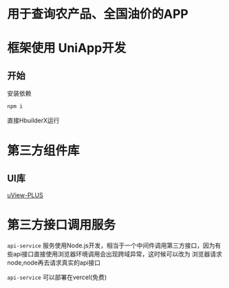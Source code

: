 # 用于查询农产品、全国油价的APP

# 框架使用 UniApp开发

## 开始
安装依赖
```bash
npm i
```
直接HbuilderX运行

# 第三方组件库

## UI库
[uView-PLUS](https://ext.dcloud.net.cn/plugin?name=uview-plus)

# 第三方接口调用服务
`api-service` 服务使用Node.js开发，相当于一个中间件调用第三方接口，因为有些api接口直接使用浏览器环境调用会出现跨域异常，这时候可以改为 浏览器请求node,node再去请求真实的api接口

`api-service` 可以部署在vercel(免费)